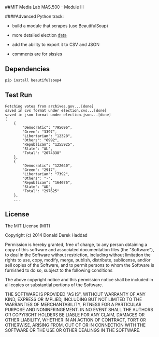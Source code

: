 ##MIT Media Lab MAS.500 - Module III

####Advanced Python track:

* build a module that scrapes (use BeautifulSoup)

* more detailed election [data](http://www.archives.gov/federal-register/electoral-college/2012/popular-vote.html)

* add the ability to export it to CSV and JSON

* comments are for sissies


## Dependencies
```
pip install beautifulsoup4
```

## Test Run
```
Fetching votes from archives.gov...[done]
saved in cvs format under election.cvs...[done]
saved in json format under election.json...[done]
[
    {
        "Democratic": "795696",
        "Green": "3397",
        "Libertarian": "12328",
        "Others": "6992",
        "Republican": "1255925",
        "State": "AL",
        "Total": "2074338"
    },
    {
        "Democratic": "122640",
        "Green": "2917",
        "Libertarian": "7392",
        "Others": "-",
        "Republican": "164676",
        "State": "AK",
        "Total": "297625"
    },
    ...
```

## License

The MIT License (MIT)

Copyright (c) 2014 Donald Derek Haddad

Permission is hereby granted, free of charge, to any person obtaining a copy of this software and associated documentation files (the "Software"), to deal in the Software without restriction, including without limitation the rights to use, copy, modify, merge, publish, distribute, sublicense, and/or sell copies of the Software, and to permit persons to whom the Software is furnished to do so, subject to the following conditions:

The above copyright notice and this permission notice shall be included in all copies or substantial portions of the Software.

THE SOFTWARE IS PROVIDED "AS IS", WITHOUT WARRANTY OF ANY KIND, EXPRESS OR IMPLIED, INCLUDING BUT NOT LIMITED TO THE WARRANTIES OF MERCHANTABILITY, FITNESS FOR A PARTICULAR PURPOSE AND NONINFRINGEMENT. IN NO EVENT SHALL THE AUTHORS OR COPYRIGHT HOLDERS BE LIABLE FOR ANY CLAIM, DAMAGES OR OTHER LIABILITY, WHETHER IN AN ACTION OF CONTRACT, TORT OR OTHERWISE, ARISING FROM, OUT OF OR IN CONNECTION WITH THE SOFTWARE OR THE USE OR OTHER DEALINGS IN THE SOFTWARE.
